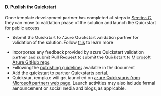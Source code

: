 <h4><b>D. Publish the  Quickstart</b></h4>
Once template development partner has completed all steps in <a href="./Quickstartdevelopment.html">Section C</a>, they can move to validation phase of the solution and launch the Quickstart for public access
<ul>
<li>Submit the Quickstart to Azure Quickstart validation partner for validation of the solution. Follow <a href="./7a.html">this</a> to learn more</p>
<li>Incorporate any feedback provided by azure Quickstart validation partner and submit Pull Request to submit the  Quickstart to <a href="https://github.com/Azure/azure-quickstart-templates">Microsoft Azure GitHub repo</a>.
  <li>Following the <a href="./7a.html">publishing guidelines</a> available in the document  
  <li>Add the quickstart to partner Quickstarts <a href="https://partnerquickstarts.azurewebsites.net">portal</a>.  
  <li>Quickstart template will get launched on <a href="https://partnerquickstarts.azurewebsites.net">azure Quickstarts from Microsoft partners web page</a>. Launch activities may also include formal announcement on social media and blogs, as applicable.
</ul>
